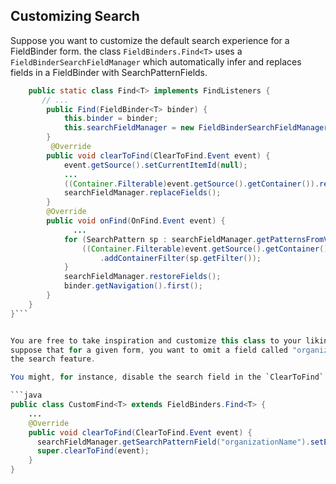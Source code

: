 ## Customizing Search

Suppose you want to customize the default search experience for a FieldBinder form. 
the class `FieldBinders.Find<T>` uses a `FieldBinderSearchFieldManager` which
automatically infer and replaces fields in a FieldBinder with SearchPatternFields.

```java
    public static class Find<T> implements FindListeners {
       // ... 
		public Find(FieldBinder<T> binder) {
            this.binder = binder;
            this.searchFieldManager = new FieldBinderSearchFieldManager(binder);
        }
		 @Override
        public void clearToFind(ClearToFind.Event event) {
            event.getSource().setCurrentItemId(null);
            ...
            ((Container.Filterable)event.getSource().getContainer()).removeAllContainerFilters();
            searchFieldManager.replaceFields();
        }
        @Override
        public void onFind(OnFind.Event event) {
			  ...
            for (SearchPattern sp : searchFieldManager.getPatternsFromValues().values()) {
                ((Container.Filterable)event.getSource().getContainer())
                    .addContainerFilter(sp.getFilter());
            }
            searchFieldManager.restoreFields();
            binder.getNavigation().first();
        }
    }
}```


You are free to take inspiration and customize this class to your likings. For instance,
suppose that for a given form, you want to omit a field called "organizationName" from
the search feature.

You might, for instance, disable the search field in the `ClearToFind` event:

```java
public class CustomFind<T> extends FieldBinders.Find<T> {
	...
	@Override
    public void clearToFind(ClearToFind.Event event) {
      searchFieldManager.getSearchPatternField("organizationName").setEnabled(false);
      super.clearToFind(event);
    }}
```
